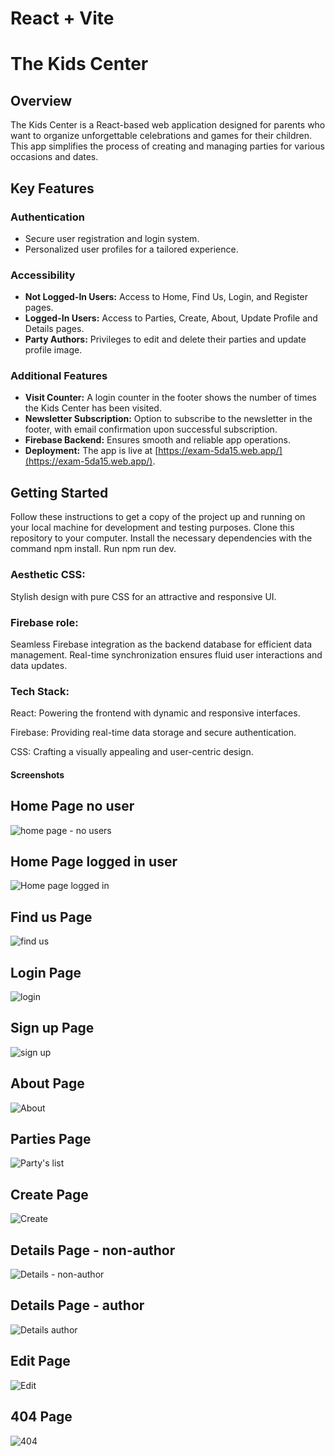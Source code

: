 # React + Vite

# The Kids Center

## Overview
The Kids Center is a React-based web application designed for parents who want to organize unforgettable celebrations and games for their children. This app simplifies the process of creating and managing parties for various occasions and dates.

## Key Features

### Authentication
- Secure user registration and login system.
- Personalized user profiles for a tailored experience.

### Accessibility
- **Not Logged-In Users:** Access to Home, Find Us, Login, and Register pages.
- **Logged-In Users:** Access to Parties, Create, About, Update Profile and Details pages.
- **Party Authors:** Privileges to edit and delete their parties and update profile image.

### Additional Features
- **Visit Counter:** A login counter in the footer shows the number of times the Kids Center has been visited.
- **Newsletter Subscription:** Option to subscribe to the newsletter in the footer, with email confirmation upon successful subscription.
- **Firebase Backend:** Ensures smooth and reliable app operations.
- **Deployment:** The app is live at [https://exam-5da15.web.app/](https://exam-5da15.web.app/).

## Getting Started

Follow these instructions to get a copy of the project up and running on your local machine for development and testing purposes.
Clone this repository to your computer.
Install the necessary dependencies with the command npm install.
Run npm run dev.

### Aesthetic CSS:
Stylish design with pure CSS for an attractive and responsive UI.

### Firebase role:
Seamless Firebase integration as the backend database for efficient data management.
Real-time synchronization ensures fluid user interactions and data updates.

### Tech Stack:
React: Powering the frontend with dynamic and responsive interfaces.

Firebase: Providing real-time data storage and secure authentication.


CSS: Crafting a visually appealing and user-centric design.

#### Screenshots

## Home Page no user
![home page - no users](https://github.com/KostovPV/project-main/assets/106186518/3ba5d25d-d648-438c-af62-9287df1a2dc3)


## Home Page logged in user
![Home page logged in](https://github.com/KostovPV/project-main/assets/106186518/b8b38220-4cb6-4faa-a697-f0642296064d)




## Find us Page
![find us](https://github.com/KostovPV/project-main/assets/106186518/78e0dcc8-cdca-424b-8ccc-f2cbe49ed479)




## Login Page
![login](https://github.com/KostovPV/project-main/assets/106186518/a73795a1-1948-4bef-a7c3-88822b2bd8ec)




## Sign up Page
![sign up](https://github.com/KostovPV/project-main/assets/106186518/60dc2260-2a0e-47eb-976f-6e465d610eae)




## About Page
![About](https://github.com/KostovPV/project-main/assets/106186518/bb67831b-2478-4338-ac23-630c1c7fe444)




## Parties Page
![Party's list](https://github.com/KostovPV/project-main/assets/106186518/2696743b-9286-46f5-b6b9-5f8019cdfd4f)



## Create Page
![Create](https://github.com/KostovPV/project-main/assets/106186518/f9d953b2-16a8-4a8b-b2e6-e48dfa5d234a)



## Details Page - non-author
![Details - non-author](https://github.com/KostovPV/project-main/assets/106186518/93bcf22a-84aa-40bf-9c6f-b26af6eb6c89)




## Details Page - author
![Details author](https://github.com/KostovPV/project-main/assets/106186518/fd72082c-e2db-4b43-ae35-45b688eb8b12)


## Edit Page
![Edit](https://github.com/KostovPV/project-main/assets/106186518/a8adb343-462d-4919-acd5-654bfff25020)


## 404 Page
![404](https://github.com/KostovPV/project-main/assets/106186518/bcf985e9-d212-47ac-9342-0b3a7243f5bd)

